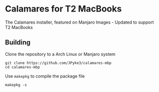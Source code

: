 # Calamares for T2 MacBooks

The Calamares installer, featured on Manjaro Images - Updated to support T2 MacBooks

## Building

Clone the repository to a Arch Linux or Manjaro system
```
git clone https://github.com/JPyke3/calamares-mbp
cd calamares-mbp
```
Use `makepkg` to compile the package file
```
makepkg -s
```
